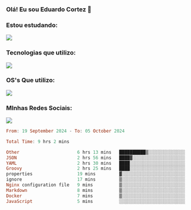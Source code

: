 ### Olá! Eu sou Eduardo Cortez 🤙


### Estou estudando: 

<p align="left">
  <a href="https://skillicons.dev">
    <img src="https://skillicons.dev/icons?i=kubernetes,terraform" />
  </a>
</p>

### Tecnologias que utilizo: 

<p align="left">
  <a href="https://skillicons.dev">
    <img src="https://skillicons.dev/icons?i=docker,mysql,postgres,git,aws,bash,jenkins,figma,grafana,nginx,notion,prometheus" />
  </a>
</p>

### OS's Que utilizo:

<p align="left">
  <a href="https://skillicons.dev">
    <img src="https://skillicons.dev/icons?i=linux,debian,ubuntu,apple,windows" />
  </a>
</p>

### MInhas Redes Sociais:

<p align="left">
  <a href="https://skillicons.dev">
    <img src="https://skillicons.dev/icons?i=linkedin,github" />
  </a>
</p>

<!--START_SECTION:waka-->

```haskell
From: 19 September 2024 - To: 05 October 2024

Total Time: 9 hrs 2 mins

Other                      6 hrs 13 mins   ██████████▒░░░░░░░░░░░░░░   40.79 %
JSON                       2 hrs 56 mins   ████▓░░░░░░░░░░░░░░░░░░░░   19.22 %
YAML                       2 hrs 30 mins   ████░░░░░░░░░░░░░░░░░░░░░   16.44 %
Groovy                     2 hrs 25 mins   ████░░░░░░░░░░░░░░░░░░░░░   15.85 %
properties                 19 mins         ▓░░░░░░░░░░░░░░░░░░░░░░░░   02.16 %
ignore                     17 mins         ▒░░░░░░░░░░░░░░░░░░░░░░░░   01.89 %
Nginx configuration file   9 mins          ▒░░░░░░░░░░░░░░░░░░░░░░░░   01.02 %
Markdown                   8 mins          ▒░░░░░░░░░░░░░░░░░░░░░░░░   00.93 %
Docker                     7 mins          ▒░░░░░░░░░░░░░░░░░░░░░░░░   00.86 %
JavaScript                 5 mins          ░░░░░░░░░░░░░░░░░░░░░░░░░   00.57 %
```

<!--END_SECTION:waka-->
